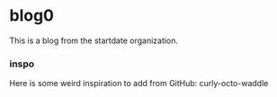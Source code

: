 # blog0
This is a blog from the startdate organization.

### inspo
Here is some weird inspiration to add from GitHub: curly-octo-waddle
